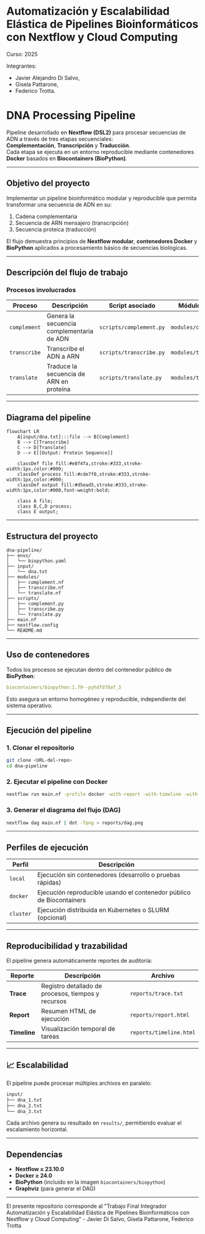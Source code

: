 # Automatización y Escalabilidad Elástica de Pipelines Bioinformáticos con Nextflow y Cloud Computing
Curso: 2025
 
Integrantes: 
- Javier Alejandro Di Salvo, 
- Gisela Pattarone, 
- Federico Trotta.

# DNA Processing Pipeline

Pipeline desarrollado en **Nextflow (DSL2)** para procesar secuencias de ADN a través de tres etapas secuenciales:  
**Complementación**, **Transcripción** y **Traducción**.  
Cada etapa se ejecuta en un entorno reproducible mediante contenedores **Docker** basados en **Biocontainers (BioPython)**.

---

## Objetivo del proyecto

Implementar un pipeline bioinformático modular y reproducible que permita transformar una secuencia de ADN en su:
1. Cadena complementaria  
2. Secuencia de ARN mensajero (transcripción)  
3. Secuencia proteica (traducción)

El flujo demuestra principios de **Nextflow modular**, **contenedores Docker** y **BioPython** aplicados a procesamiento básico de secuencias biológicas.

---

## Descripción del flujo de trabajo

### Procesos involucrados

| Proceso      | Descripción | Script asociado | Módulo Nextflow | Entrada | Salida |
|---------------|-------------|-----------------|-----------------|----------|---------|
| `complement`  | Genera la secuencia complementaria de ADN | `scripts/complement.py` | `modules/complement.nf` | `dna.txt` | Cadena complementaria |
| `transcribe`  | Transcribe el ADN a ARN | `scripts/transcribe.py` | `modules/transcribe.nf` | Output de `complement` | Cadena de ARN |
| `translate`   | Traduce la secuencia de ARN en proteína | `scripts/translate.py` | `modules/translate.nf` | Output de `transcribe` | Secuencia proteica |

---

## Diagrama del pipeline

```mermaid
flowchart LR
    A[input/dna.txt]:::file --> B[Complement]
    B --> C[Transcribe]
    C --> D[Translate]
    D --> E[[Output: Protein Sequence]]

    classDef file fill:#e8f4fa,stroke:#333,stroke-width:1px,color:#000;
    classDef process fill:#cde7f0,stroke:#333,stroke-width:1px,color:#000;
    classDef output fill:#d5ead5,stroke:#333,stroke-width:1px,color:#000,font-weight:bold;

    class A file;
    class B,C,D process;
    class E output;
````

---

## Estructura del proyecto

```
dna-pipeline/
├── envs/
│   └── biopython.yaml
├── input/
│   └── dna.txt
├── modules/
│   ├── complement.nf
│   ├── transcribe.nf
│   └── translate.nf
├── scripts/
│   ├── complement.py
│   ├── transcribe.py
│   └── translate.py
├── main.nf
├── nextflow.config
└── README.md
```

---

## Uso de contenedores

Todos los procesos se ejecutan dentro del contenedor público de **BioPython**:

```yaml
biocontainers/biopython:1.79--pyhdfd78af_3
```

Esto asegura un entorno homogéneo y reproducible, independiente del sistema operativo.

---

## Ejecución del pipeline

### 1. Clonar el repositorio

```bash
git clone <URL-del-repo>
cd dna-pipeline
```

### 2. Ejecutar el pipeline con Docker

```bash
nextflow run main.nf -profile docker -with-report -with-timeline -with-trace
```

### 3. Generar el diagrama del flujo (DAG)

```bash
nextflow dag main.nf | dot -Tpng > reports/dag.png
```

---

## Perfiles de ejecución

| Perfil    | Descripción                                                          |
| --------- | -------------------------------------------------------------------- |
| `local`   | Ejecución sin contenedores (desarrollo o pruebas rápidas)            |
| `docker`  | Ejecución reproducible usando el contenedor público de Biocontainers |
| `cluster` | Ejecución distribuida en Kubernetes o SLURM (opcional)               |

---

## Reproducibilidad y trazabilidad

El pipeline genera automáticamente reportes de auditoría:

| Reporte      | Descripción                                        | Archivo                 |
| ------------ | -------------------------------------------------- | ----------------------- |
| **Trace**    | Registro detallado de procesos, tiempos y recursos | `reports/trace.txt`     |
| **Report**   | Resumen HTML de ejecución                          | `reports/report.html`   |
| **Timeline** | Visualización temporal de tareas                   | `reports/timeline.html` |

---

## 📈 Escalabilidad

El pipeline puede procesar múltiples archivos en paralelo:

```bash
input/
├── dna_1.txt
├── dna_2.txt
└── dna_3.txt
```

Cada archivo genera su resultado en `results/`, permitiendo evaluar el escalamiento horizontal.

---

## Dependencias

* **Nextflow ≥ 23.10.0**
* **Docker ≥ 24.0**
* **BioPython** (incluido en la imagen `biocontainers/biopython`)
* **Graphviz** (para generar el DAG)

---

El presente repositorio corresponde al "Trabajo Final Integrador Automatización y Escalabilidad Elástica de Pipelines Bioinformáticos con Nextflow y Cloud Computing" - Javier Di Salvo, Gisela Pattarone, Federico Trotta
```

